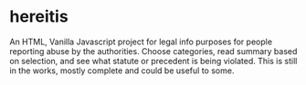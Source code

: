 # hereitis
An HTML, Vanilla Javascript project for legal info purposes for people reporting abuse by the authorities. Choose categories, read summary based on selection, and see what statute or precedent is being violated. This is still in the works, mostly complete and could be useful to some. 
